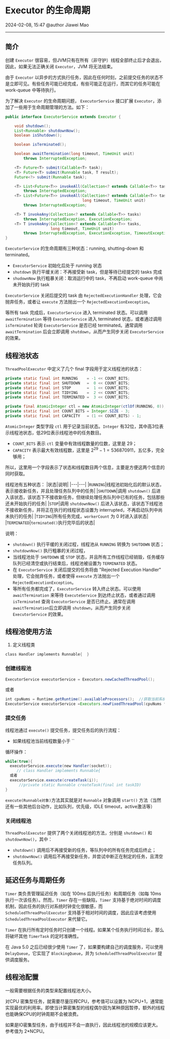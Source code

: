 # Executor 的生命周期

2024-02-08, 15:47
@author Jiawei Mao
***

## 简介

创建 `Executor` 很容易，但JVM只有在所有（非守护）线程全部终止后才会退出，因此，如果无法正确关闭 `Executor`，JVM 将无法结束。

由于 `Executor` 以异步的方式执行任务，因此在任何时刻，之前提交任务的状态不是立即可见。有些任务可能已经完成，有些可能正在运行，而其它的任务可能在 work-queue 中等待执行。

为了解决 `Executor` 的生命周期问题， `ExecutorService` 接口扩展 `Executor`，添加了一些用于生命周期管理的方法。如下：

```java
public interface ExecutorService extends Executor {

    void shutdown();
    List<Runnable> shutdownNow();
    boolean isShutdown();

    boolean isTerminated();

    boolean awaitTermination(long timeout, TimeUnit unit)
        throws InterruptedException;

    <T> Future<T> submit(Callable<T> task);
    <T> Future<T> submit(Runnable task, T result);
    Future<?> submit(Runnable task);

    <T> List<Future<T>> invokeAll(Collection<? extends Callable<T>> tasks)
        throws InterruptedException;
    <T> List<Future<T>> invokeAll(Collection<? extends Callable<T>> tasks,
                                  long timeout, TimeUnit unit)
        throws InterruptedException;

    <T> T invokeAny(Collection<? extends Callable<T>> tasks)
        throws InterruptedException, ExecutionException;
    <T> T invokeAny(Collection<? extends Callable<T>> tasks,
                    long timeout, TimeUnit unit)
        throws InterruptedException, ExecutionException, TimeoutException;
}
```

`ExecutorService` 的生命周期有三种状态：running, shutting-down 和 terminated。

- `ExecutorService` 初始化后处于 running 状态
- `shutdown` 执行平缓关闭：不再接受新 task，但是等待已经提交的 tasks 完成
- `shudownNow` 执行粗暴关闭：取消运行中的 task，不再启动 work-queue 中尚未开始执行的 task

`ExecutorService` 关闭后提交的 task 由 `RejectedExecutionHandler` 处理，它会抛弃任务，或者让 `execute` 方法抛出一个 `RejectedExecutionExeception`。

等所有 task 完成后，`ExecutorService` 进入 terminated 状态。可以调用 `awaitTermination` 等待 `ExecutorService` 进入 terminated 状态，或者通过调用 `isTerminated` 轮询 `ExecutorService` 是否已经 terminated。通常调用 `awaitTermination` 后会立即调用 `shutdown`，从而产生同步关闭 `ExecutorService` 的效果。

## 线程池状态

`ThreadPoolExecutor` 中定义了几个 final 字段用于定义线程池的状态：

```java
private static final int RUNNING    = -1 << COUNT_BITS;
private static final int SHUTDOWN   =  0 << COUNT_BITS;
private static final int STOP       =  1 << COUNT_BITS;
private static final int TIDYING    =  2 << COUNT_BITS;
private static final int TERMINATED =  3 << COUNT_BITS;

private final AtomicInteger ctl = new AtomicInteger(ctlOf(RUNNING, 0));
private static final int COUNT_BITS = Integer.SIZE - 3;
private static final int CAPACITY   = (1 << COUNT_BITS) - 1;
```
`AtomicInteger` 类型字段 `ctl` 用于记录当前状态。`Integer` 有32位，其中高3位表示线程池状态，低29位表示线程池中的任务数目。

- `COUNT_BITS` 表示 `ctl` 变量中有效线程数量的位数，这里是 29；
- `CAPACITY` 表示最大有效线程数，这里是 $2^{29}-1=536870911$，五亿多，完全够用；

所以，这里用一个字段表示了状态和线程数目两个信息，主要是方便这两个信息的同时获取。

线程池有五种状态：
|状态|说明|
|---|---|
|`RUNNING`|线程池初始化后的默认状态，表示接收新任务，并且处理任务队列中的任务|
|`SHUTDOWN`|调用 `shutdown()` 后进入该状态，该状态下不接收新任务，但继续处理任务队列中已有的任务，包括那些还未开始执行的任务|
|`STOP`|调用 `shutdownNow()` 后进入该状态，该状态下线程池不接收新任务，并将正在执行的线程状态设置为 interrupted，不再启动队列中尚未执行的任务|
|`TIDYING`|所有任务完成，`workerCount` 为 0 时进入该状态|
|`TERMINATED`|`terminated()`执行完毕后的状态|

说明：
- `shutdown()` 执行平缓的关闭过程，线程池从 `RUNNING` 转换为 `SHUTDOWN` 状态；
- `shutdownNow()` 执行粗暴的关闭过程，
- 当线程池处于 `SHUTDOWN` 或 `STOP` 状态，并且所有工作线程已经销毁，任务缓存队列已经清空或执行结束后，线程池被设置为 `TERMINATED` 状态。
- 在 `ExecutorService` 关闭后提交的任务将由 "Rejected Execution Handler" 处理，它会抛弃任务，或者使得 `execute` 方法抛出一个 `RejectedExecutionException`。
- 等所有任务都完成了，`ExecutorService` 转入终止状态。可以使用 `awaitTermination` 来等待 `ExecuteService` 到达终止状态，或者通过调用 `isTerminated` 查询 `ExecutorService` 是否已终止。通常在调用 `awaitTermination`后立即调用 `shutdown`，从而产生同步关闭 `ExecutorService` 的效果。


## 线程池使用方法


1. 定义线程类
```java
class Handler implements Runnable{  }
```

### 创建线程池

```java
ExecutorService executorService = Executors.newCachedThreadPool();  
```

或者
```java
int cpuNums = Runtime.getRuntime().availableProcessors();  //获取当前系统的CPU 数目  
ExecutorService executorService =Executors.newFixedThreadPool(cpuNums * POOL_SIZE); //ExecutorService通常根据系统资源情况灵活定义线程池大小  
```

### 提交任务
线程池通过 `execute()` 提交任务，提交任务后的执行流程：
- 如果线程池当前线程数量小于  ``

循环操作：
```java
while(true){  
  executorService.execute(new Handler(socket));   
     // class Handler implements Runnable{  
  或者  
  executorService.execute(createTask(i));  
      //private static Runnable createTask(final int taskID)  
}  
```
`execute(Runnable对象)`方法其实就是对 `Runnable` 对象调用 `start()` 方法（当然还有一些其他后台动作，比如队列，优先级，IDLE timeout，active激活等）

### 关闭线程池
`ThreadPoolExecutor` 提供了两个关闭线程池的方法，分别是 `shutdown()` 和 `shutdownNow()`，其中：
- `shutdown()` 调用后不再接受新的任务，等队列中的所有任务完成后终止；
- `shutdownNow()` 调用后不再接受新任务，并尝试中断正在制定的任务，且清空任务队列。


## 延迟任务与周期任务
`Timer` 类负责管理延迟任务（如在 100ms 后执行任务）和周期任务（如每 10ms 执行一次该任务）。然而，`Timer` 存在一些缺陷，`Timer` 支持基于绝对时间的调度机制，因此任务的执行对系统时钟变化很敏感，而 `ScheduledThreadPoolExecutor` 支持基于相对时间的调度，因此应该考虑使用 `ScheduledThreadPoolExecutor` 来代替它。

`Timer` 在执行所有定时任务时只创建一个线程。如果某个任务执行时间过长，那么将破坏其他 `TimerTask` 的定时准确性。

在 Java 5.0 之后已经很少使用 `Timer` 了，如果要构建自己的调度服务，可以使用 `DelayQueue`，它实现了 `BlockingQueue`，并为 `ScheduledThreadPoolExecutor` 提供调度服务。

## 线程池配置

一般需要根据任务的类型来配置线程池大小。

对CPU 密集型任务，就需要尽量压榨CPU，参考值可以设置为 NCPU+1，通常能实现最优的利用率。即使当计算密集型的线程偶尔因为某种原因暂停，额外的线程也能确保CPU的时钟周期不会被浪费。

如果是IO密集型任务，由于线程并不会一直执行，因此线程池的规模应该更大。参考值为 2*NCPU。
